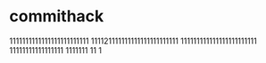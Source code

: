 # commithack
1111111111111111111111111
111121111111111111111111111
111111111111111111111111
11111111111111111
1111111
11
1
